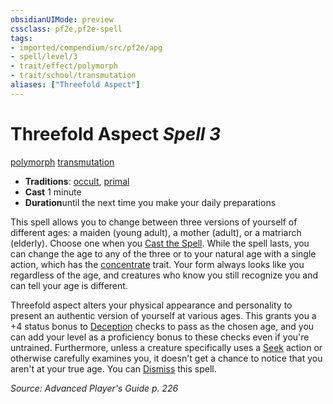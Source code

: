 ```yaml
---
obsidianUIMode: preview
cssclass: pf2e,pf2e-spell
tags:
- imported/compendium/src/pf2e/apg
- spell/level/3
- trait/effect/polymorph
- trait/school/transmutation
aliases: ["Threefold Aspect"]
---
```

# Threefold Aspect *Spell 3*   
[polymorph](polymorph.md)  [transmutation](transmutation.md)  

- **Traditions**: [occult](occult.md), [primal](primal.md)
- **Cast** 1 minute 
- **Duration**until the next time you make your daily preparations

This spell allows you to change between three versions of yourself of different ages: a maiden (young adult), a mother (adult), or a matriarch (elderly). Choose one when you [Cast the Spell](cast-a-spell.md). While the spell lasts, you can change the age to any of the three or to your natural age with a single action, which has the [concentrate](concentrate.md) trait. Your form always looks like you regardless of the age, and creatures who know you still recognize you and can tell your age is different.

Threefold aspect alters your physical appearance and personality to present an authentic version of yourself at various ages. This grants you a +4 status bonus to [Deception](../skills.md#Deception) checks to pass as the chosen age, and you can add your level as a proficiency bonus to these checks even if you're untrained. Furthermore, unless a creature specifically uses a [Seek](seek.md) action or otherwise carefully examines you, it doesn't get a chance to notice that you aren't at your true age. You can [Dismiss](dismiss.md) this spell.

*Source: Advanced Player's Guide p. 226*